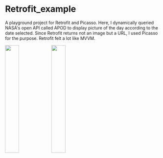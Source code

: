 # Retrofit_example
A playground project for Retrofit and Picasso. Here, I dynamically queried NASA's open API called APOD to display picture
of the day according to the date selected. Since Retrofit returns not an image but a URL, I used Picasso for the purpose. 
Retrofit felt a lot like MVVM.<br/>

<img src="/img/ezgif.com-crop(4).gif"  height="30%" width="30%"/><img src="/img/ezgif.com-crop(3).gif"  height="30%" width="30%"/>


